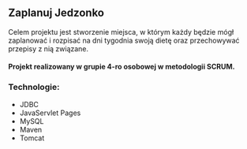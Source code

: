 ## Zaplanuj Jedzonko
Celem projektu jest stworzenie miejsca, w którym każdy będzie mógł zaplanować i rozpisać na dni tygodnia swoją dietę oraz przechowywać przepisy z nią związane.

#### Projekt realizowany w grupie 4-ro osobowej w metodologii SCRUM.

### Technologie:
* JDBC
* JavaServlet Pages
* MySQL
* Maven
* Tomcat
